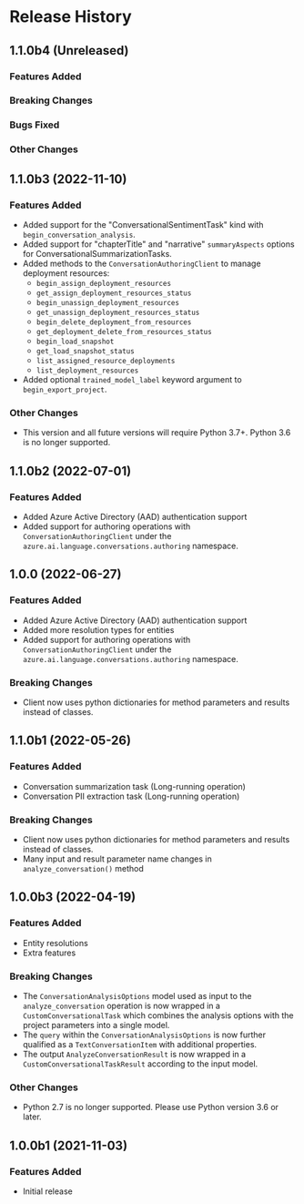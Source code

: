 # Release History

## 1.1.0b4 (Unreleased)

### Features Added

### Breaking Changes

### Bugs Fixed

### Other Changes

## 1.1.0b3 (2022-11-10)

### Features Added
- Added support for the "ConversationalSentimentTask" kind with `begin_conversation_analysis`.
- Added support for "chapterTitle" and "narrative" `summaryAspects` options for ConversationalSummarizationTasks.
- Added methods to the `ConversationAuthoringClient` to manage deployment resources:
  - `begin_assign_deployment_resources`
  - `get_assign_deployment_resources_status`
  - `begin_unassign_deployment_resources`
  - `get_unassign_deployment_resources_status`
  - `begin_delete_deployment_from_resources`
  - `get_deployment_delete_from_resources_status`
  - `begin_load_snapshot`
  - `get_load_snapshot_status`
  - `list_assigned_resource_deployments`
  - `list_deployment_resources`
- Added optional `trained_model_label` keyword argument to `begin_export_project`.

### Other Changes
* This version and all future versions will require Python 3.7+. Python 3.6 is no longer supported.

## 1.1.0b2 (2022-07-01)

### Features Added
* Added Azure Active Directory (AAD) authentication support
* Added support for authoring operations with `ConversationAuthoringClient` under the `azure.ai.language.conversations.authoring` namespace.

## 1.0.0 (2022-06-27)

### Features Added
* Added Azure Active Directory (AAD) authentication support
* Added more resolution types for entities
* Added support for authoring operations with `ConversationAuthoringClient` under the `azure.ai.language.conversations.authoring` namespace.

### Breaking Changes
* Client now uses python dictionaries for method parameters and results instead of classes.

## 1.1.0b1 (2022-05-26)

### Features Added
* Conversation summarization task (Long-running operation)
* Conversation PII extraction task (Long-running operation)

### Breaking Changes
* Client now uses python dictionaries for method parameters and results instead of classes.
* Many input and result parameter name changes in `analyze_conversation()` method

## 1.0.0b3 (2022-04-19)

### Features Added
* Entity resolutions
* Extra features

### Breaking Changes
* The `ConversationAnalysisOptions` model used as input to the `analyze_conversation` operation is now wrapped in a `CustomConversationalTask` which combines the analysis options with the project parameters into a single model.
* The `query` within the `ConversationAnalysisOptions` is now further qualified as a `TextConversationItem` with additional properties.
* The output `AnalyzeConversationResult` is now wrapped in a `CustomConversationalTaskResult` according to the input model.

### Other Changes
* Python 2.7 is no longer supported. Please use Python version 3.6 or later.

## 1.0.0b1 (2021-11-03)

### Features Added
* Initial release
